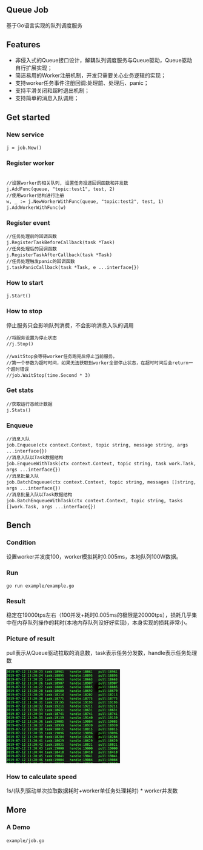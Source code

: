 ## Queue Job
基于Go语言实现的队列调度服务

## Features
- 非侵入式的Queue接口设计，解耦队列调度服务与Queue驱动，Queue驱动自行扩展实现；
- 简洁易用的Worker注册机制，开发只需要关心业务逻辑的实现；
- 支持worker任务事件注册回调:处理前、处理后、panic；
- 支持平滑关闭和超时退出机制；
- 支持简单的消息入队调用；

## Get started

### New service
```
j = job.New()
```

### Register worker
```

//设置worker的相关队列, 设置任务投递回调函数和并发数
j.AddFunc(queue, "topic:test1", test, 2)
//使用worker结构进行注册
w, _ := j.NewWorkerWithFunc(queue, "topic:test2", test, 1)
j.AddWorkerWithFunc(w)
```

### Register event
```
//任务处理前的回调函数
j.RegisterTaskBeforeCallback(task *Task)
//任务处理后的回调函数
j.RegisterTaskAfterCallback(task *Task)
//任务处理触发panic的回调函数
j.taskPanicCallback(task *Task, e ...interface{})
```

### How to start
```
j.Start()
```

### How to stop
停止服务只会影响队列消费，不会影响消息入队的调用
```
//将服务设置为停止状态
//j.Stop()

//waitStop会等待worker任务跑完后停止当前服务。
//第一个参数为超时时间，如果无法获取到worker全部停止状态，在超时时间后会return一个超时错误
//job.WaitStop(time.Second * 3)
```

### Get stats
```
//获取运行态统计数据
j.Stats()
```

### Enqueue
```
//消息入队
job.Enqueue(ctx context.Context, topic string, message string, args ...interface{})
//消息入队以Task数据结构
job.EnqueueWithTask(ctx context.Context, topic string, task work.Task, args ...interface{})
//消息批量入队
job.BatchEnqueue(ctx context.Context, topic string, messages []string, args ...interface{})
//消息批量入队以Task数据结构
job.BatchEnqueueWithTask(ctx context.Context, topic string, tasks []work.Task, args ...interface{})
```

## Bench
### Condition
设置worker并发度100，worker模拟耗时0.005ms，本地队列100W数据。

### Run
```golang
go run example/example.go
```

### Result
稳定在19000tps左右（100并发+耗时0.005ms的极限是20000tps），损耗几乎集中在内存队列操作的耗时(本地内存队列没好好实现)，本身实现的损耗非常小。

### Picture of result
pull表示从Queue驱动拉取的消息数，task表示任务分发数，handle表示任务处理数  

<img src='docs/bench1.png' width="300">

### How to calculate speed
1s/(队列驱动单次拉取数据耗时+worker单任务处理耗时) * worker并发数

## More

### A Demo
```text
example/job.go
```

